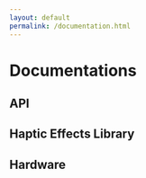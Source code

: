 ```yaml
---
layout: default
permalink: /documentation.html
---
```


# Documentations

## API

## Haptic Effects Library

## Hardware